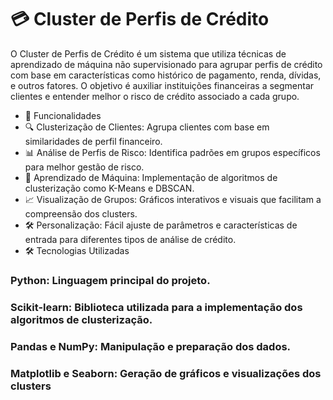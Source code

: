 # 💳 Cluster de Perfis de Crédito
O Cluster de Perfis de Crédito é um sistema que utiliza técnicas de aprendizado de máquina não supervisionado para agrupar perfis de crédito com base em características como histórico de pagamento, renda, dívidas, e outros fatores. O objetivo é auxiliar instituições financeiras a segmentar clientes e entender melhor o risco de crédito associado a cada grupo.

- 🚀 Funcionalidades
- 🔍 Clusterização de Clientes: Agrupa clientes com base em similaridades de perfil financeiro.
- 📊 Análise de Perfis de Risco: Identifica padrões em grupos específicos para melhor gestão de risco.
- 🧠 Aprendizado de Máquina: Implementação de algoritmos de clusterização como K-Means e DBSCAN.
- 📈 Visualização de Grupos: Gráficos interativos e visuais que facilitam a compreensão dos clusters.
- 🛠️ Personalização: Fácil ajuste de parâmetros e características de entrada para diferentes tipos de análise de crédito.
- 🛠️ Tecnologias Utilizadas
### Python: Linguagem principal do projeto.
### Scikit-learn: Biblioteca utilizada para a implementação dos algoritmos de clusterização.
### Pandas e NumPy: Manipulação e preparação dos dados.
### Matplotlib e Seaborn: Geração de gráficos e visualizações dos clusters
